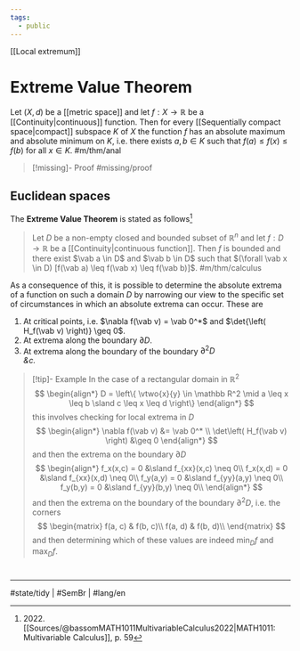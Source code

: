 ```yaml
---
tags:
  - public
---
```

[[Local extremum]]
# Extreme Value Theorem

Let $(X, d)$ be a [[metric space]] and let $f : X \to \mathbb{R}$ be a [[Continuity|continuous]] function.
Then for every [[Sequentially compact space|compact]] subspace $K$ of $X$ the function $f$ has an absolute maximum and absolute minimum on $K$,
i.e. there exists $a,b \in K$ such that $f(a) \leq f(x) \leq f(b)$ for all $x \in K$. #m/thm/anal

> [!missing]- Proof
> #missing/proof

## Euclidean spaces

The **Extreme Value Theorem** is stated as follows[^1011]
> Let $D$ be a non-empty closed and bounded subset of $\mathbb R^n$
> and let $f : D \to \mathbb R$ be a [[Continuity|continuous function]].
> Then $f$ is bounded 
> and there exist $\vab a \in D$ and $\vab b \in D$
> such that $(\forall \vab x \in D) [f(\vab a) \leq f(\vab x) \leq f(\vab b)]$.
> #m/thm/calculus

[^1011]: 2022\. [[Sources/@bassomMATH1011MultivariableCalculus2022|MATH1011: Multivariable Calculus]], p. 59

As a consequence of this, 
it is possible to determine the absolute extrema of a function on such a domain $D$
by narrowing our view to the specific set of circumstances in which an absolute extrema can occur.
These are
1. At critical points, i.e. $\nabla f(\vab v) = \vab 0^*$ and $\det{\left( H_f(\vab v) \right)} \geq 0$.
2. At extrema along the boundary $\partial D$.
3. At extrema along the boundary of the boundary $\partial^2 D$
   <br/>_&c._

> [!tip]- Example
> In the case of a rectangular domain in $\mathbb R^2$
> $$
> \begin{align*}
> D = \left\{
> \vtwo{x}{y} \in \mathbb R^2 
> \mid a \leq x \leq b
> \sland c \leq x \leq d
> \right\}
> \end{align*}
> $$
> this involves checking for local extrema in $D$
> $$
> \begin{align*}
> \nabla f(\vab v) &= \vab 0^* \\
> \det\left( H_f(\vab v) \right) &\geq 0
> \end{align*}
> $$
> and then the extrema on the boundary $\partial D$
> $$
> \begin{align*}
> f_x(x,c) = 0 &\sland f_{xx}(x,c) \neq 0\\
> f_x(x,d) = 0 &\sland f_{xx}(x,d) \neq 0\\
> f_y(a,y) = 0 &\sland f_{yy}(a,y) \neq 0\\
> f_y(b,y) = 0 &\sland f_{yy}(b,y) \neq 0\\
> \end{align*}
> $$
> and then the extrema on the boundary of the boundary $\partial^2 D$,
> i.e. the corners
> $$
> \begin{matrix}
> f(a, c) & f(b, c)\\
> f(a, d) & f(b, d)\\
> \end{matrix}
> $$
> and then determining which of these values are indeed $\min_D f$ and $\max_D f$.
#
---
#state/tidy | #SemBr | #lang/en